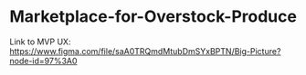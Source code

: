 # Marketplace-for-Overstock-Produce


Link to MVP UX: https://www.figma.com/file/saA0TRQmdMtubDmSYxBPTN/Big-Picture?node-id=97%3A0
